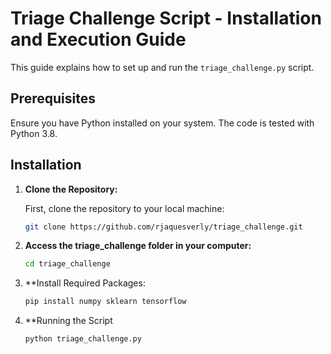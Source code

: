 # Triage Challenge Script - Installation and Execution Guide

This guide explains how to set up and run the `triage_challenge.py` script.

## Prerequisites

Ensure you have Python installed on your system. The code is tested with Python 3.8.

## Installation

1. **Clone the Repository:**

   First, clone the repository to your local machine:
   
   ```bash
   git clone https://github.com/rjaquesverly/triage_challenge.git
   ```

2. **Access the triage_challenge folder in your computer:**

   ```bash
   cd triage_challenge
   ```

3. **Install Required Packages:

   ```bash
   pip install numpy sklearn tensorflow
   ```
4. **Running the Script
   ```bash
   python triage_challenge.py
   ```

